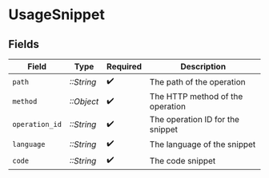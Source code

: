 # UsageSnippet


## Fields

| Field                            | Type                             | Required                         | Description                      |
| -------------------------------- | -------------------------------- | -------------------------------- | -------------------------------- |
| `path`                           | *::String*                       | :heavy_check_mark:               | The path of the operation        |
| `method`                         | *::Object*                       | :heavy_check_mark:               | The HTTP method of the operation |
| `operation_id`                   | *::String*                       | :heavy_check_mark:               | The operation ID for the snippet |
| `language`                       | *::String*                       | :heavy_check_mark:               | The language of the snippet      |
| `code`                           | *::String*                       | :heavy_check_mark:               | The code snippet                 |